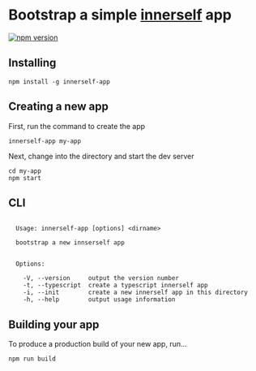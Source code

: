 # Bootstrap a simple [innerself](https://github.com/stasm/innerself) app
[![npm version](https://badge.fury.io/js/innerself-app.svg)](https://badge.fury.io/js/innerself-app)

## Installing

```shell
npm install -g innerself-app
```

## Creating a new app

First, run the command to create the app

```
innerself-app my-app
```

Next, change into the directory and start the dev server

```shell
cd my-app
npm start
```

## CLI

```

  Usage: innerself-app [options] <dirname>

  bootstrap a new innserself app


  Options:

    -V, --version     output the version number
    -t, --typescript  create a typescript innerself app
    -i, --init        create a new innerself app in this directory
    -h, --help        output usage information
```

## Building your app

To produce a production build of your new app, run...

```shell
npm run build
```
